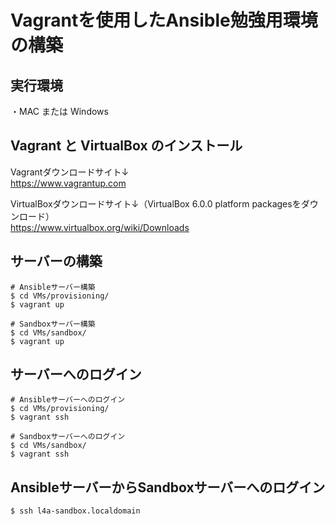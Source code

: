 # Vagrantを使用したAnsible勉強用環境の構築

## 実行環境
・MAC または Windows  

## Vagrant と VirtualBox のインストール

Vagrantダウンロードサイト↓  
https://www.vagrantup.com  

VirtualBoxダウンロードサイト↓（VirtualBox 6.0.0 platform packagesをダウンロード）  
https://www.virtualbox.org/wiki/Downloads  


## サーバーの構築

```
# Ansibleサーバー構築
$ cd VMs/provisioning/
$ vagrant up

# Sandboxサーバー構築
$ cd VMs/sandbox/
$ vagrant up
```

## サーバーへのログイン

```
# Ansibleサーバーへのログイン
$ cd VMs/provisioning/
$ vagrant ssh

# Sandboxサーバーへのログイン
$ cd VMs/sandbox/
$ vagrant ssh
```

## AnsibleサーバーからSandboxサーバーへのログイン

```
$ ssh l4a-sandbox.localdomain
```
